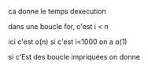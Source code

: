 ca donne le temps dexecution


dans une boucle for, c'est i < n 

ici c'est o(n)
si c'est i<1000 
on a o(1)


si c'Est des boucle impriquées on donne 